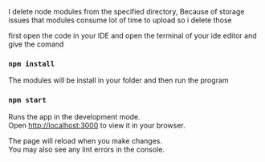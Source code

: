 I delete node modules from the specified directory, Because of storage issues that modules consume lot of time to upload so i delete those 

first open the code in your IDE and open the terminal of your ide editor and give the comand 

### `npm install`
 
The modules will be install in your folder and then run the program 

### `npm start`

Runs the app in the development mode.\
Open [http://localhost:3000](http://localhost:3000) to view it in your browser.

The page will reload when you make changes.\
You may also see any lint errors in the console.